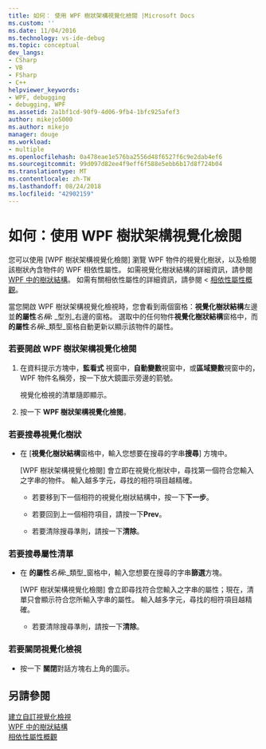 ```yaml
---
title: 如何： 使用 WPF 樹狀架構視覺化檢閱 |Microsoft Docs
ms.custom: ''
ms.date: 11/04/2016
ms.technology: vs-ide-debug
ms.topic: conceptual
dev_langs:
- CSharp
- VB
- FSharp
- C++
helpviewer_keywords:
- WPF, debugging
- debugging, WPF
ms.assetid: 2a1bf1cd-90f9-4d06-9fb4-1bfc925afef3
author: mikejo5000
ms.author: mikejo
manager: douge
ms.workload:
- multiple
ms.openlocfilehash: 0a478eae1e576ba2556d48f6527f6c9e2dab4ef6
ms.sourcegitcommit: 99d097d82ee4f9eff6f588e5ebb6b17d8f724b04
ms.translationtype: MT
ms.contentlocale: zh-TW
ms.lasthandoff: 08/24/2018
ms.locfileid: "42902159"
---
```

# <a name="how-to-use-the-wpf-tree-visualizer"></a>如何：使用 WPF 樹狀架構視覺化檢閱
您可以使用 [WPF 樹狀架構視覺化檢閱] 瀏覽 WPF 物件的視覺化樹狀，以及檢閱該樹狀內含物件的 WPF 相依性屬性。 如需視覺化樹狀結構的詳細資訊，請參閱[WPF 中的樹狀結構](/dotnet/framework/wpf/advanced/trees-in-wpf)。 如需有關相依性屬性的詳細資訊，請參閱 <<c0> [ 相依性屬性概觀](/dotnet/framework/wpf/advanced/dependency-properties-overview)。  
  
 當您開啟 WPF 樹狀架構視覺化檢視時，您會看到兩個窗格：**視覺化樹狀結構**左邊並**的屬性**_名稱_**:** _型別_右邊的窗格。 選取中的任何物件**視覺化樹狀結構**窗格中，而**的屬性**_名稱_**:**_類型_窗格自動更新以顯示該物件的屬性。  
  
### <a name="to-open-the-wpf-tree-visualizer"></a>若要開啟 WPF 樹狀架構視覺化檢閱  
  
1.  在資料提示方塊中，**監看式** 視窗中，**自動變數**視窗中，或**區域變數**視窗中的，WPF 物件名稱旁，按一下放大鏡圖示旁邊的箭號。  
  
     視覺化檢視的清單隨即顯示。  
  
2.  按一下  **WPF 樹狀架構視覺化檢閱**。  
  
### <a name="to-search-the-visual-tree"></a>若要搜尋視覺化樹狀  
  
-   在 [**視覺化樹狀結構**窗格中，輸入您想要在搜尋的字串**搜尋**] 方塊中。  
  
     [WPF 樹狀架構視覺化檢閱] 會立即在視覺化樹狀中，尋找第一個符合您輸入之字串的物件。 輸入越多字元，尋找的相符項目越精確。  
  
    -   若要移到下一個相符的視覺化樹狀結構中，按一下**下一步**。  
  
    -   若要回到上一個相符項目，請按一下**Prev**。  
  
    -   若要清除搜尋準則，請按一下**清除**。  
  
### <a name="to-search-the-properties-list"></a>若要搜尋屬性清單  
  
-   在 **的屬性**_名稱_**:**_類型_窗格中，輸入您想要在搜尋的字串**篩選**方塊。  
  
     [WPF 樹狀架構視覺化檢閱] 會立即尋找符合您輸入之字串的屬性；現在，清單只會顯示符合您所輸入字串的屬性。 輸入越多字元，尋找的相符項目越精確。  
  
    -   若要清除搜尋準則，請按一下**清除**。  
  
### <a name="to-close-the-visualizer"></a>若要關閉視覺化檢視  
  
-   按一下 **關閉**對話方塊右上角的圖示。  
  
## <a name="see-also"></a>另請參閱  
 [建立自訂視覺化檢視](../debugger/create-custom-visualizers-of-data.md)   
 [WPF 中的樹狀結構](/dotnet/framework/wpf/advanced/trees-in-wpf)   
 [相依性屬性概觀](/dotnet/framework/wpf/advanced/dependency-properties-overview)
